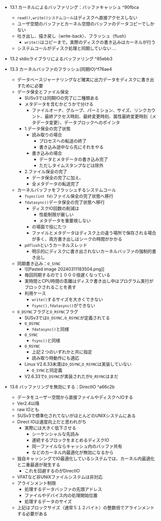 - 13.1 カーネルによるバッファリング：バッファキャッシュ ^90fbca
	- `read(),write()システムコール`はディスクへ直接アクセスしない
	- ユーザ空間のバッファとカーネル空間のバッファのデータコピーでしかない
	- 吐き出し、描き戻し（write-back）、フラッシュ（flush）
		- `write()`はコピーまで。実際のディスクの書き込みはカーネルが行う
	- システムコールがディスク処理と同期していない
...

- 13.2 stdioライブラリによるバッファリング ^85ebb3

- 13.3 カーネルバッファのフラッシュ(同期IO)^f76ae4
	- データベースジャーナリングなど確実に出力データをディスクに書き出すために必要
	- データ保全とファイル保全
		- SUSv3では同期IOの完了に二種類ある
		- メタデータを含むかどうかで分ける
			- ファイルオーナ、グループ、パーミション、サイズ、リンクカウント、最終アクセス時刻、最終変更時刻、属性最終変更時刻（メタデータ変更）、データブロックへのポインタ
		- 1.データ保全の完了状態
			- 読み取りの場合
				- プロセスへの転送の終了
				- 書き込み途中なら先にそれをやる
			- 書き込みの場合
				- データとメタデータの書き込み完了
				- ただしタイムスタンプなどは除外
		- 2.ファイル保全の完了
			- データ保全の完了に加え、
			- 全メタデータの転送完了
	- カーネルバッファをフラッシュするシステムコール
		- `fsync(int fd)`ファイル保全の完了状態へ移行
		- `fdatasync()`データ保全の完了状態へ移行
			- ディスクIO回数の削減は
				- 性能制限が厳しい
				- メタデータを重要視しない
			- の場面で役にたつ 
			- ファイルとメタデータはディスク上の違う場所で保存される場合が多く、両方書き出しはシークの時間がかかる
		- `pdflush`というカーネルスレッド
			- 明示的にディスクに書き出されないカーネルバッファの強制的書き出し
	- 同期書き込み：`O_SYNC`
		- ![[Pasted image 20240311183504.png]]
		- 毎回同期するので１０００倍遅くなっている
		- 実時間とCPU時間の乖離はディスク書き出し中はプログラム実行がブロックされることを表す
		- 利用ケース
			- `write()`するサイズを大きくできない
			- `fsync(),fdatasync()`ができない
	- `O_DSYNC`フラグと`O_RSYNC`フラグ
		- SUSv3では`O_DSYNC,O_RSYNC`が定義されてる
		- `O_DSYNC`
			- `fdatasync()`と同様
		- `O_SYNC`
			- `fsync()`と同様
		- `O_RSYNC`
			- 上記２つのいずれかと共に指定
			- 読み取り時動作にも適応
		- Linux V2.6.33未満は`O_DSYNC`,`O_RSYNC`は実装していない
			- `O_SYNC`と同定義
		- V2.6.33で`O_DSYNC`が実装されたが`O_RSYNC`はまだ


- 13.6 バッファリングを無効にする：DirectIO ^a66c2b
	- データをユーザー空間から直接ファイルやディスクへIOする
	- Ver2.4以降
	- raw IOとも
	- SUSv3で標準化されてないがほとんどのUNIXシステムにある
	- Direct IOは速度向上だと思われがち
		- 実際には大きく低下させる
			- シーケンシャルな先読み
			- 連続するブロックをまとめるディスクIO
			- 同一ファイルならキャッシュ内のバッファ共有
			- などのカーネル内最適化が無効になるから
	- 独自キャッシングでIO最適化しているシステムでは、カーネル内最適化と二重最適が発生する
		- これを回避するのがDirectIO
	- VFATなど非UNIXファイルシステムは非対応
	- アラインメント制限
		- 処理するデータバッファの先頭アドレス
		- ファイルやデバイス内の処理開始位置
		- 処理するデータのサイズ
	- 上記はブロックサイズ（通常５１２バイト）の整数倍でアラインメントする必要がある